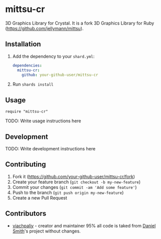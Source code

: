 # mittsu-cr

3D Graphics Library for Crystal.
It is a fork 3D Graphics Library for Ruby (https://github.com/jellymann/mittsu).

## Installation

1. Add the dependency to your `shard.yml`:

   ```yaml
   dependencies:
     mittsu-cr:
       github: your-github-user/mittsu-cr
   ```

2. Run `shards install`

## Usage

```crystal
require "mittsu-cr"
```

TODO: Write usage instructions here

## Development

TODO: Write development instructions here

## Contributing

1. Fork it (<https://github.com/your-github-user/mittsu-cr/fork>)
2. Create your feature branch (`git checkout -b my-new-feature`)
3. Commit your changes (`git commit -am 'Add some feature'`)
4. Push to the branch (`git push origin my-new-feature`)
5. Create a new Pull Request

## Contributors

- [viachpaliy](https://github.com/viachpaliy) - creator and maintainer
 95% all code is taked from [Daniel Smith](https://github.com/jellymann)'s project without changes.
